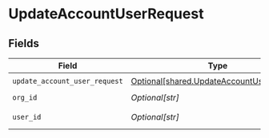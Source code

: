 # UpdateAccountUserRequest


## Fields

| Field                                                                                            | Type                                                                                             | Required                                                                                         | Description                                                                                      | Example                                                                                          |
| ------------------------------------------------------------------------------------------------ | ------------------------------------------------------------------------------------------------ | ------------------------------------------------------------------------------------------------ | ------------------------------------------------------------------------------------------------ | ------------------------------------------------------------------------------------------------ |
| `update_account_user_request`                                                                    | [Optional[shared.UpdateAccountUserRequest]](undefined/models/shared/updateaccountuserrequest.md) | :heavy_check_mark:                                                                               | N/A                                                                                              |                                                                                                  |
| `org_id`                                                                                         | *Optional[str]*                                                                                  | :heavy_check_mark:                                                                               | N/A                                                                                              | org-123                                                                                          |
| `user_id`                                                                                        | *Optional[str]*                                                                                  | :heavy_check_mark:                                                                               | N/A                                                                                              | user-123                                                                                         |